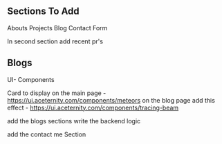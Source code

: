 ## Sections To Add

Abouts
Projects
Blog
Contact Form

In second section add recent pr's

## Blogs

UI- Components

Card to display on the main page - https://ui.aceternity.com/components/meteors
on the blog page add this effect - https://ui.aceternity.com/components/tracing-beam

add the blogs sections write the backend logic

add the contact me Section
